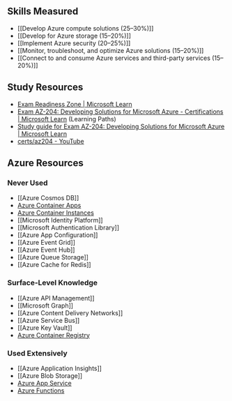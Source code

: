 ## Skills Measured
- [[Develop Azure compute solutions (25–30%)]]
- [[Develop for Azure storage (15–20%)]]
- [[Implement Azure security (20–25%)]]
- [[Monitor, troubleshoot, and optimize Azure solutions (15–20%)]]
- [[Connect to and consume Azure services and third-party services (15–20%)]]
## Study Resources
- [Exam Readiness Zone | Microsoft Learn](https://learn.microsoft.com/en-us/shows/exam-readiness-zone/?terms=az-204)
- [Exam AZ-204: Developing Solutions for Microsoft Azure - Certifications | Microsoft Learn](https://learn.microsoft.com/en-us/credentials/certifications/exams/az-204/) (Learning Paths)
- [Study guide for Exam AZ-204: Developing Solutions for Microsoft Azure | Microsoft Learn](https://learn.microsoft.com/en-us/credentials/certifications/resources/study-guides/az-204)
- [certs/az204 - YouTube](https://www.youtube.com/playlist?list=PLXaF2fWDyiZBPJVfLNBYvD4LbHNinftQI)
## Azure Resources
### Never Used
- [[Azure Cosmos DB]]
- [Azure Container Apps](Azure%20Container%20Apps)
- [Azure Container Instances](Azure%20Container%20Instances.md)
- [[Microsoft Identity Platform]]
- [[Microsoft Authentication Library]]
- [[Azure App Configuration]]
- [[Azure Event Grid]]
- [[Azure Event Hub]]
- [[Azure Queue Storage]]
- [[Azure Cache for Redis]]
### Surface-Level Knowledge
- [[Azure API Management]]
- [[Microsoft Graph]]
- [[Azure Content Delivery Networks]]
- [[Azure Service Bus]]
- [[Azure Key Vault]]
- [Azure Container Registry](Azure%20Container%20Registry)
### Used Extensively
- [[Azure Application Insights]]
- [[Azure Blob Storage]]
- [Azure App Service](Azure%20App%20Service)
- [Azure Functions](Azure%20Functions)

